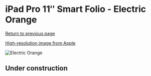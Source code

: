 # iPad Pro 11″ Smart Folio - Electric Orange

[Return to previous page](/ipad_pro4)

[High-resolution image from Apple](https://store.storeimages.cdn-apple.com/8756/as-images.apple.com/is/MJML3?wid=4500&hei=4500&fmt=png)

<div style="width: 500px"><img src="/everyphone/MJML3.png" alt="Electric Orange"></div>

## Under construction
